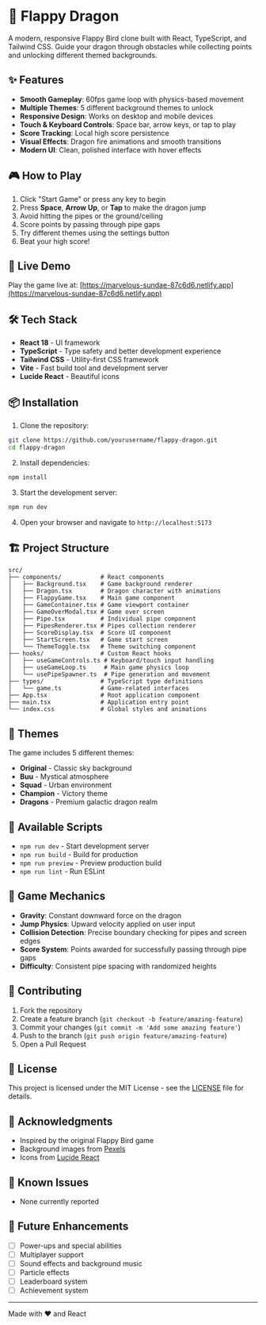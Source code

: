 # 🐉 Flappy Dragon

A modern, responsive Flappy Bird clone built with React, TypeScript, and Tailwind CSS. Guide your dragon through obstacles while collecting points and unlocking different themed backgrounds.

## ✨ Features

- **Smooth Gameplay**: 60fps game loop with physics-based movement
- **Multiple Themes**: 5 different background themes to unlock
- **Responsive Design**: Works on desktop and mobile devices
- **Touch & Keyboard Controls**: Space bar, arrow keys, or tap to play
- **Score Tracking**: Local high score persistence
- **Visual Effects**: Dragon fire animations and smooth transitions
- **Modern UI**: Clean, polished interface with hover effects

## 🎮 How to Play

1. Click "Start Game" or press any key to begin
2. Press **Space**, **Arrow Up**, or **Tap** to make the dragon jump
3. Avoid hitting the pipes or the ground/ceiling
4. Score points by passing through pipe gaps
5. Try different themes using the settings button
6. Beat your high score!

## 🚀 Live Demo

Play the game live at: [https://marvelous-sundae-87c6d6.netlify.app](https://marvelous-sundae-87c6d6.netlify.app)

## 🛠️ Tech Stack

- **React 18** - UI framework
- **TypeScript** - Type safety and better development experience
- **Tailwind CSS** - Utility-first CSS framework
- **Vite** - Fast build tool and development server
- **Lucide React** - Beautiful icons

## 📦 Installation

1. Clone the repository:
```bash
git clone https://github.com/yourusername/flappy-dragon.git
cd flappy-dragon
```

2. Install dependencies:
```bash
npm install
```

3. Start the development server:
```bash
npm run dev
```

4. Open your browser and navigate to `http://localhost:5173`

## 🏗️ Project Structure

```
src/
├── components/           # React components
│   ├── Background.tsx    # Game background renderer
│   ├── Dragon.tsx        # Dragon character with animations
│   ├── FlappyGame.tsx    # Main game component
│   ├── GameContainer.tsx # Game viewport container
│   ├── GameOverModal.tsx # Game over screen
│   ├── Pipe.tsx          # Individual pipe component
│   ├── PipesRenderer.tsx # Pipes collection renderer
│   ├── ScoreDisplay.tsx  # Score UI component
│   ├── StartScreen.tsx   # Game start screen
│   └── ThemeToggle.tsx   # Theme switching component
├── hooks/                # Custom React hooks
│   ├── useGameControls.ts # Keyboard/touch input handling
│   ├── useGameLoop.ts     # Main game physics loop
│   └── usePipeSpawner.ts  # Pipe generation and movement
├── types/                # TypeScript type definitions
│   └── game.ts           # Game-related interfaces
├── App.tsx               # Root application component
├── main.tsx              # Application entry point
└── index.css             # Global styles and animations
```

## 🎨 Themes

The game includes 5 different themes:
- **Original** - Classic sky background
- **Buu** - Mystical atmosphere
- **Squad** - Urban environment
- **Champion** - Victory theme
- **Dragons** - Premium galactic dragon realm

## 🔧 Available Scripts

- `npm run dev` - Start development server
- `npm run build` - Build for production
- `npm run preview` - Preview production build
- `npm run lint` - Run ESLint

## 🎯 Game Mechanics

- **Gravity**: Constant downward force on the dragon
- **Jump Physics**: Upward velocity applied on user input
- **Collision Detection**: Precise boundary checking for pipes and screen edges
- **Score System**: Points awarded for successfully passing through pipe gaps
- **Difficulty**: Consistent pipe spacing with randomized heights

## 🤝 Contributing

1. Fork the repository
2. Create a feature branch (`git checkout -b feature/amazing-feature`)
3. Commit your changes (`git commit -m 'Add some amazing feature'`)
4. Push to the branch (`git push origin feature/amazing-feature`)
5. Open a Pull Request

## 📝 License

This project is licensed under the MIT License - see the [LICENSE](LICENSE) file for details.

## 🙏 Acknowledgments

- Inspired by the original Flappy Bird game
- Background images from [Pexels](https://pexels.com)
- Icons from [Lucide React](https://lucide.dev)

## 🐛 Known Issues

- None currently reported

## 🔮 Future Enhancements

- [ ] Power-ups and special abilities
- [ ] Multiplayer support
- [ ] Sound effects and background music
- [ ] Particle effects
- [ ] Leaderboard system
- [ ] Achievement system

---

Made with ❤️ and React